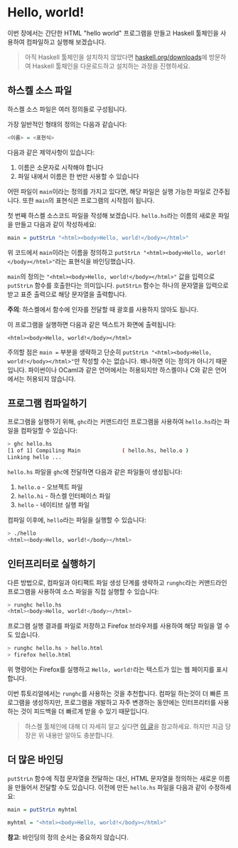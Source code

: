# Hello, world!

이번 장에서는 간단한 HTML "hello world" 프로그램을 만들고 Haskell 툴체인을 사용하여 컴파일하고 실행해 보겠습니다.

> 아직 Haskell 툴체인을 설치하지 않았다면 
> [haskell.org/downloads](https://haskell.org/downloads)에 방문하여 
> Haskell 툴체인을 다운로드하고 설치하는 과정을 진행하세요.

## 하스켈 소스 파일

하스켈 소스 파일은 여러 정의들로 구성됩니다.

가장 일반적인 형태의 정의는 다음과 같습니다:

```haskell
<이름> = <표현식>
```

다음과 같은 제약사항이 있습니다:

1. 이름은 소문자로 시작해야 합니다
2. 파일 내에서 이름은 한 번만 사용할 수 있습니다

어떤 파일이 `main`이라는 정의를 가지고 있다면, 해당 파일은 실행 가능한 파일로 간주됩니다.
또한 `main`의 표현식은 프로그램의 시작점이 됩니다.

첫 번째 하스켈 소스코드 파일을 작성해 보겠습니다. `hello.hs`라는 이름의 새로운 파일을 만들고 다음과 같이 작성하세요:

```haskell
main = putStrLn "<html><body>Hello, world!</body></html>"
```

위 코드에서 `main`이라는 이름을 정의하고 `putStrLn "<html><body>Hello, world!</body></html>"`라는 표현식을 바인딩했습니다.

`main`의 정의는 `"<html><body>Hello, world!</body></html>"` 값을 입력으로 `putStrLn` 함수를 호출한다는 의미입니다.
`putStrLn` 함수는 하나의 문자열을 입력으로 받고 표준 출력으로 해당 문자열을 출력합니다.

__주의__: 하스켈에서 함수에 인자를 전달할 때 괄호를 사용하지 않아도 됩니다.

이 프로그램을 실행하면 다음과 같은 텍스트가 화면에 출력됩니다:

```
<html><body>Hello, world!</body></html>
```

주의할 점은 `main =` 부분을 생략하고 단순히 `putStrLn "<html><body>Hello, world!</body></html>"`만 작성할 수는 없습니다.
왜나하면 이는 정의가 아니기 때문입니다. 
파이썬이나 OCaml과 같은 언어에서는 허용되지만 하스켈이나 C와 같은 언어에서는 허용되지 않습니다.

## 프로그램 컴파일하기

프로그램을 실행하기 위해, `ghc`라는 커맨드라인 프로그램을 사용하여 `hello.hs`라는 파일을 컴파일할 수 있습니다:

```sh
> ghc hello.hs
[1 of 1] Compiling Main             ( hello.hs, hello.o )
Linking hello ...
```

`hello.hs` 파일을 `ghc`에 전달하면 다음과 같은 파일들이 생성됩니다:

1. `hello.o` - 오브젝트 파일
2. `hello.hi` - 하스켈 인터페이스 파일
3. `hello` - 네이티브 실행 파일


컴파일 이후에, `hello`라는 파일을 실행할 수 있습니다:

```sh
> ./hello
<html><body>Hello, world!</body></html>
```

## 인터프리터로 실행하기

다른 방법으로, 컴파일과 아티팩트 파일 생성 단계를 생략하고 `runghc`라는 커맨드라인 프로그램을 사용하여 소스 파일을 직접 실행할 수 있습니다:

```sh
> runghc hello.hs
<html><body>Hello, world!</body></html>
```

프로그램 실행 결과를 파일로 저장하고 Firefox 브라우저를 사용하여 해당 파일을 열 수도 있습니다.

```sh
> runghc hello.hs > hello.html
> firefox hello.html
```

위 명령어는 Firefox를 실행하고 `Hello, world!`라는 텍스트가 있는 웹 페이지를 표시합니다.

이번 튜토리얼에서는 `runghc`를 사용하는 것을 추천합니다. 컴파일 하는것이 더 빠른 프로그램을 생성하지만,
프로그램을 개발하고 자주 변경하는 동안에는 인터프리터를 사용하는 것이 피드백을 더 빠르게 받을 수 있기 때문입니다.

> 하스켈 툴체인에 대해 더 자세히 알고 싶다면 [이 글](https://gilmi.me/blog/post/2021/08/14/hs-core-tools)을 참고하세요.
> 하지만 지금 당장은 위 내용만 알아도 충분합니다.

## 더 많은 바인딩

`putStrLn` 함수에 직접 문자열을 전달하는 대신, HTML 문자열을 정의하는 새로운 이름을 만들어서 전달할 수도 있습니다.
이전에 만든 `hello.hs` 파일을 다음과 같이 수정하세요:

```haskell
main = putStrLn myhtml

myhtml = "<html><body>Hello, world!</body></html>"
```

__참고__: 바인딩의 정의 순서는 중요하지 않습니다.
